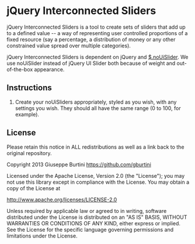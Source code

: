 # jQuery Interconnected Sliders

jQuery Interconnected Sliders is a tool to create sets of sliders that add up to a defined value -- a way of representing user controlled proportions of a fixed resource (say a percentage, a distribution of money or any other constrained value spread over multiple categories). 

jQuery Interconnected Sliders is dependent on jQuery and [$.noUiSlider](http://refreshless.com/nouislider/). We use noUiSlider instead of jQuery UI Slider both because of weight and out-of-the-box appearance.

## Instructions

1. Create your noUiSliders appropriately, styled as you wish, with any settings you wish. They should all have the same range (0 to 100, for example).

## License 

Please retain this notice in ALL redistributions as well as a link back to the original repository.

Copyright 2013 Giuseppe Burtini      https://github.com/gburtini

Licensed under the Apache License, Version 2.0 (the "License");
you may not use this library except in compliance with the License.
You may obtain a copy of the License at

http://www.apache.org/licenses/LICENSE-2.0

Unless required by applicable law or agreed to in writing, software
distributed under the License is distributed on an "AS IS" BASIS,
WITHOUT WARRANTIES OR CONDITIONS OF ANY KIND, either express or implied.
See the License for the specific language governing permissions and
limitations under the License.
